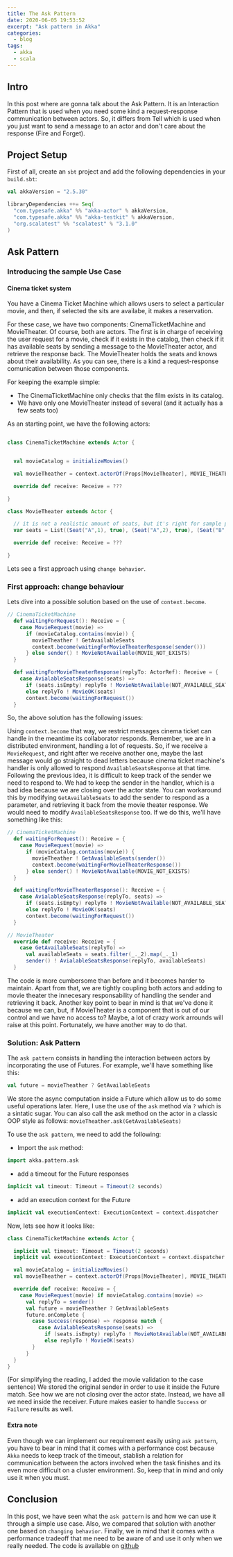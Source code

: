 ```yaml
---
title: The Ask Pattern
date: 2020-06-05 19:53:52
excerpt: "Ask pattern in Akka"
categories:
  - blog
tags:
  - akka
  - scala
---
```


## Intro

In this post where are gonna talk about the Ask Pattern. It is an Interaction Pattern that is used when you need some kind a request-response communication between actors. So, it differs from Tell which is used when you just want to send a message to an actor and don't care about the response (Fire and Forget).

## Project Setup

First of all, create an `sbt` project and add the following dependencies in your `build.sbt`:

```scala
val akkaVersion = "2.5.30"

libraryDependencies ++= Seq(
  "com.typesafe.akka" %% "akka-actor" % akkaVersion,
  "com.typesafe.akka" %% "akka-testkit" % akkaVersion,
  "org.scalatest" %% "scalatest" % "3.1.0"
)
```
## Ask Pattern

### Introducing the sample Use Case

#### Cinema ticket system

You have a Cinema Ticket Machine which allows users to select a particular movie, and then, if selected the sits are availabe, it makes a reservation.

For these case, we have two components: CinemaTicketMachine and MovieTheater. Of course, both are actors. The first is in charge of receiving the user request for a movie, check if it exists in the catalog, then check if it has available seats by sending a message to the MovieTheater actor, and retrieve the response back.
The MovieTheater holds the seats and knows about their availability.
As you can see, there is a kind a request-response comunication between those components.

For keeping the example simple:
* The CinemaTicketMachine only checks that the film exists in its catalog.
* We have only one MovieTheater instead of several (and it actually has a few seats too)

As an starting point, we have the following actors:

```scala

class CinemaTicketMachine extends Actor {


  val movieCatalog = initializeMovies()

  val movieTheather = context.actorOf(Props[MovieTheater], MOVIE_THEATER_ACTOR_NAME)

  override def receive: Receive = ???

}

class MovieTheater extends Actor {

  // it is not a realistic amount of seats, but it's right for sample purposes
  var seats = List((Seat("A",1), true), (Seat("A",2), true), (Seat("B",1), true), (Seat("B",2), true))

  override def receive: Receive = ???

}
```

Lets see a first approach using `change behavior`.

### First approach: change behaviour

Lets dive into a possible solution based on the use of `context.become`.

```scala
// CinemaTicketMachine  
  def waitingForRequest(): Receive = {
    case MovieRequest(movie) =>
      if (movieCatalog.contains(movie)) {
        movieTheather ! GetAvailableSeats
        context.become(waitingForMovieTheaterResponse(sender()))
      } else sender() ! MovieNotAvailable(MOVIE_NOT_EXISTS)
  }

  def waitingForMovieTheaterResponse(replyTo: ActorRef): Receive = {
    case AvialableSeatsResponse(seats) =>
      if (seats.isEmpty) replyTo ! MovieNotAvailable(NOT_AVAILABLE_SEATS)
      else replyTo ! MovieOK(seats)
      context.become(waitingForRequest())
  }
```

So, the above solution has the following issues:

Using `context.become` that way, we restrict messages cinema ticket can handle in the meantime its collaborator responds. Remember, we are in a distributed environment, handling a lot of requests. So, if we receive a `MovieRequest`, and right after we receive another one, maybe the last message would go straight to dead letters because cinema ticket machine's handler is only allowed to respond `AvailableSeatsResponse` at that time.
Following the previous idea, it is difficult to keep track of the sender we need to respond to. We had to keep the sender in the handler, which is a bad idea because we are closing over the actor state.
You can workaround this by modifying `GetAvailableSeats` to add the sender to respond as a parameter, and retrieving it back from the movie theater response. We would need to modify `AvailableSeatsResponse` too. If we do this, we'll have something like this:

```scala
// CinemaTicketMachine
  def waitingForRequest(): Receive = {
    case MovieRequest(movie) =>
      if (movieCatalog.contains(movie)) {
        movieTheather ! GetAvailableSeats(sender())
        context.become(waitingForMovieTheaterResponse())
      } else sender() ! MovieNotAvailable(MOVIE_NOT_EXISTS)
  }

  def waitingForMovieTheaterResponse(): Receive = {
    case AvialableSeatsResponse(replyTo, seats) =>
      if (seats.isEmpty) replyTo ! MovieNotAvailable(NOT_AVAILABLE_SEATS)
      else replyTo ! MovieOK(seats)
      context.become(waitingForRequest())
  }

// MovieTheater
  override def receive: Receive = {
    case GetAvailableSeats(replyTo) =>
      val availableSeats = seats.filter(_._2).map(_._1)
      sender() ! AvialableSeatsResponse(replyTo, availableSeats)
  }
```

The code is more cumbersome than before and it becomes harder to maintain. Apart from that, we are tightly coupling both actors and adding to movie theater the innecesary responsability of handling the sender and retrieving it back. Another key point to bear in mind is that we've done it because we can, but, if MovieTheater is a component that is out of our control and we have no access to? Maybe, a lot of crazy work arrounds will raise at this point.
Fortunately, we have another way to do that.

### Solution: Ask Pattern

The `ask pattern` consists in handling the interaction between actors by incorporating the use of Futures. For example, we'll have something like this:

``` scala
val future = movieTheather ? GetAvailableSeats 
```

We store the async computation inside a Future which allow us to do some useful operations later. Here, I use the use of the `ask` method vía `?` which is a sintatic sugar. You can also call the ask method on the actor in a classic OOP style as follows: `movieTheather.ask(GetAvailableSeats)`

To use the `ask pattern`, we need to add the following:

* Import the `ask` method:

``` scala
import akka.pattern.ask
```

* add a timeout for the Future responses

``` scala
implicit val timeout: Timeout = Timeout(2 seconds)
```

* add an execution context for the Future

``` scala
implicit val executionContext: ExecutionContext = context.dispatcher
```

Now, lets see how it looks like:

``` scala
class CinemaTicketMachine extends Actor {

  implicit val timeout: Timeout = Timeout(2 seconds)
  implicit val executionContext: ExecutionContext = context.dispatcher

  val movieCatalog = initializeMovies()
  val movieTheather = context.actorOf(Props[MovieTheater], MOVIE_THEATER_ACTOR_NAME)

  override def receive: Receive = {
    case MovieRequest(movie) if movieCatalog.contains(movie) =>
      val replyTo = sender()
      val future = movieTheather ? GetAvailableSeats
      future.onComplete {
        case Success(response) => response match {
          case AvialableSeatsResponse(seats) =>
            if (seats.isEmpty) replyTo ! MovieNotAvailable(NOT_AVAILABLE_SEATS)
            else replyTo ! MovieOK(seats)
        }
      }
  }
}
```
(For simplifying the reading, I added the movie validation to the case sentence)
We stored the original sender in order to use it inside the Future match. See how we are not closing over the actor state. Instead, we have all we need inside the receiver. Future makes easier to handle `Success` or `Failure` results as well.

#### Extra note

Even though we can implement our requirement easily using `ask pattern`, you have to bear in mind that it comes with a performance cost because `Akka` needs to keep track of the timeout, stablish a relation for communication between the actors involved when the task finishes and its even more difficult on a cluster environment. So, keep that in mind and only use it when you must.

## Conclusion

In this post, we have seen what the `ask pattern` is and how we can use it through a simple use case. Also, we compared that solution with another one based on `changing behavior`. Finally, we  in mind that it comes with a performance tradeoff that me need to be aware of and use it only when we really needed. The code is available on [github](https://github.com/serdeliverance/sc-blog-code)